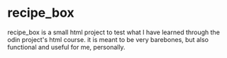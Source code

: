 # recipe_box
recipe_box is a small html project to test what I have learned through the odin project's html course. it is meant to be very barebones, but also functional and useful for me, personally.